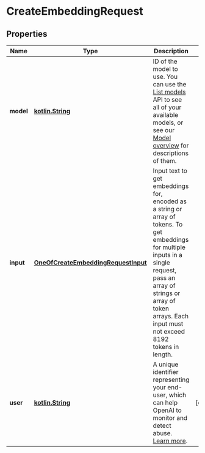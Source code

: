 # CreateEmbeddingRequest

## Properties
Name | Type | Description | Notes
------------ | ------------- | ------------- | -------------
**model** | [**kotlin.String**](.md) | ID of the model to use. You can use the [List models](/docs/api-reference/models/list) API to see all of your available models, or see our [Model overview](/docs/models/overview) for descriptions of them. | 
**input** | [**OneOfCreateEmbeddingRequestInput**](OneOfCreateEmbeddingRequestInput.md) | Input text to get embeddings for, encoded as a string or array of tokens. To get embeddings for multiple inputs in a single request, pass an array of strings or array of token arrays. Each input must not exceed 8192 tokens in length.  | 
**user** | [**kotlin.String**](.md) | A unique identifier representing your end-user, which can help OpenAI to monitor and detect abuse. [Learn more](/docs/guides/safety-best-practices/end-user-ids).  |  [optional]
